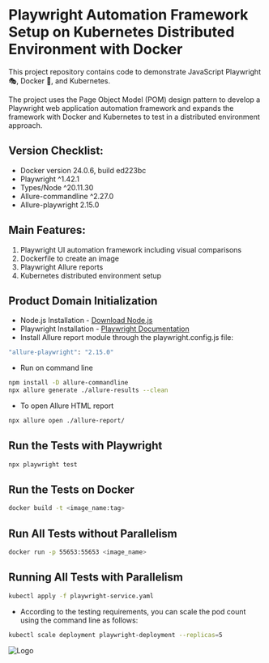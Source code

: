 # Playwright Automation Framework Setup on Kubernetes Distributed Environment with Docker

This project repository contains code to demonstrate JavaScript Playwright 🎭, Docker 🐋, and Kubernetes.

The project uses the Page Object Model (POM) design pattern to develop a Playwright web application automation framework and expands the framework with Docker and Kubernetes to test in a distributed environment approach.

## Version Checklist:
  * Docker version 24.0.6, build ed223bc
  * Playwright ^1.42.1
  * Types/Node ^20.11.30
  * Allure-commandline ^2.27.0
  * Allure-playwright 2.15.0

## Main Features:

1. Playwright UI automation framework including visual comparisons
2. Dockerfile to create an image
3. Playwright Allure reports
4. Kubernetes distributed environment setup

## Product Domain Initialization

* Node.js Installation - [Download Node.js](https://nodejs.org/en/download)
* Playwright Installation - [Playwright Documentation](https://playwright.dev/docs/intro)
* Install Allure report module through the playwright.config.js file:

```bash
"allure-playwright": "2.15.0"
```
- Run on command line
```bash
npm install -D allure-commandline
npx allure generate ./allure-results --clean
```
- To open Allure HTML report
```bash
npx allure open ./allure-report/
```

## Run the Tests with Playwright

```bash
npx playwright test
```

## Run the Tests on Docker

```bash
docker build -t <image_name:tag>
```

## Run All Tests without Parallelism

```bash
docker run -p 55653:55653 <image_name>
```

## Running All Tests with Parallelism

```bash
kubectl apply -f playwright-service.yaml
```

* According to the testing requirements, you can scale the pod count using the command line as follows:

```bash
kubectl scale deployment playwright-deployment --replicas=5
```

![Logo]()
